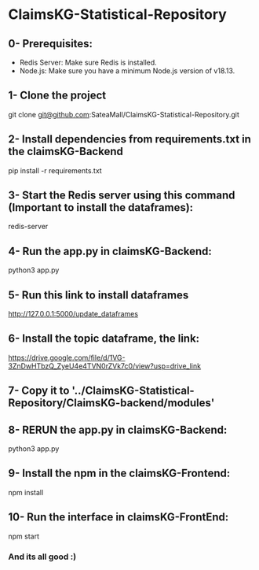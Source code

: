 # ClaimsKG-Statistical-Repository
## 0- Prerequisites:
- Redis Server: Make sure Redis is installed.
- Node.js: Make sure you have a minimum Node.js version of v18.13.
  
## 1- Clone the project
git clone git@github.com:SateaMall/ClaimsKG-Statistical-Repository.git

## 2- Install dependencies from requirements.txt in the claimsKG-Backend
pip install -r requirements.txt

## 3- Start the Redis server using this command (Important to install the dataframes):
redis-server

## 4- Run the app.py in claimsKG-Backend: 
python3 app.py

## 5- Run this link to install dataframes 
http://127.0.0.1:5000/update_dataframes

## 6- Install the topic dataframe, the link: 
https://drive.google.com/file/d/1VG-3ZnDwHTbzQ_ZyeU4e4TVN0rZVk7c0/view?usp=drive_link

## 7- Copy it to '../ClaimsKG-Statistical-Repository/ClaimsKG-backend/modules'

## 8- RERUN the app.py in claimsKG-Backend:
python3 app.py

## 9- Install the npm in the claimsKG-Frontend:
npm install

## 10- Run the interface in claimsKG-FrontEnd:
npm start

### And its all good :)
